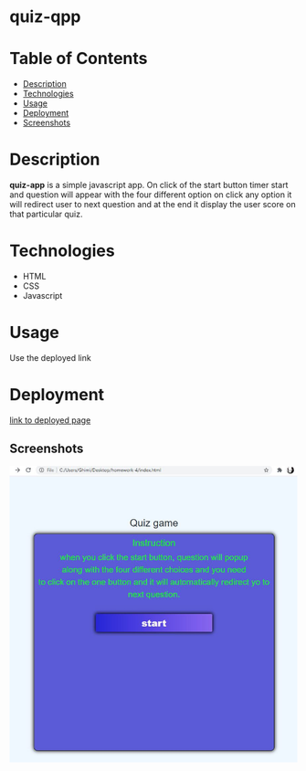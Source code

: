 # quiz-qpp
# Table of Contents
- [Description](#Description)
- [Technologies](#Technologies)
- [Usage](#Usage)
- [Deployment](#Deployment)
- [Screenshots](#Screenshots)
# Description
**quiz-app** is a simple javascript app. On click of the start button timer start and question will appear with the four different option on click any option it will redirect user to next question and at the end it display the user score on that particular quiz.
# Technologies
- HTML 
- CSS
- Javascript
# Usage 
Use the deployed link
# Deployment 
[link to deployed page](https://ghimirear.github.io/quiz-app/)
## Screenshots
![demo-image](images/Capture.JPG)

